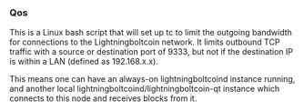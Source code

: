 ### Qos ###

This is a Linux bash script that will set up tc to limit the outgoing bandwidth for connections to the Lightningboltcoin network. It limits outbound TCP traffic with a source or destination port of 9333, but not if the destination IP is within a LAN (defined as 192.168.x.x).

This means one can have an always-on lightningboltcoind instance running, and another local lightningboltcoind/lightningboltcoin-qt instance which connects to this node and receives blocks from it.
